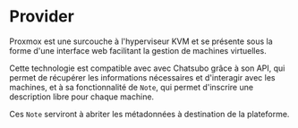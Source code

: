 # Provider

Proxmox est une surcouche à l'hyperviseur KVM et se présente sous la forme d'une interface web facilitant la gestion de machines virtuelles.

Cette technologie est compatible avec avec Chatsubo grâce à son API, qui permet de récupérer les informations nécessaires et d'interagir avec les machines, et à sa fonctionnalité de `Note`, qui permet d'inscrire une description libre pour chaque machine.

Ces `Note` serviront à abriter les métadonnées à destination de la plateforme.